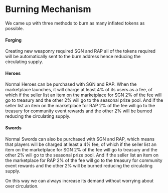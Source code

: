 # Burning Mechanism

We came up with three methods to burn as many inflated tokens as possible.

#### Forging

Creating new weaponry required SGN and RAP all of the tokens required will be automatically sent to the burn address hence reducing the circulating supply.

#### Heroes

Normal Heroes can be purchased with SGN and RAP. When the marketplace launches, it will charge at least 4% of its users as a fee, of which if the seller list an item on the marketplace for SGN 2% of the fee will go to treasury and the other 2% will go to the seasonal prize pool. And if the seller list an item on the marketplace for RAP 2% of the fee will go to the treasury for community event rewards and the other 2% will be burned reducing the circulating supply.

#### Swords

Normal Swords can also be purchased with SGN and RAP, which means that players will be charged at least a 4% fee, of which if the seller list an item on the marketplace for SGN 2% of the fee will go to treasury and the other 2% will go to the seasonal prize pool. And if the seller list an item on the marketplace for RAP 2% of the fee will go to the treasury for community event rewards and the other 2% will be burned reducing the circulating supply.

On this way we can always increase its demand without worrying about over circulation.
